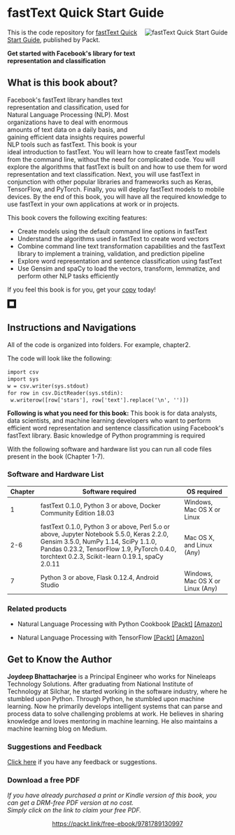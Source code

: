 # fastText Quick Start Guide

<a href="https://www.packtpub.com/big-data-and-business-intelligence/fasttext-quick-start-guide?utm_source=github&utm_medium=repository&utm_campaign=9781789130997"><img src="https://d255esdrn735hr.cloudfront.net/sites/default/files/imagecache/ppv4_main_book_cover/B10726.png" alt="fastText Quick Start Guide" height="256px" align="right"></a>

This is the code repository for [fastText Quick Start Guide](https://www.packtpub.com/big-data-and-business-intelligence/fasttext-quick-start-guide?utm_source=github&utm_medium=repository&utm_campaign=9781789130997), published by Packt.

**Get started with Facebook's library for text representation and classification**

## What is this book about?

Facebook's fastText library handles text representation and classification, used for Natural Language Processing (NLP). Most organizations have to deal with enormous amounts of text data on a daily basis, and gaining efficient data insights requires powerful NLP tools such as fastText. 
This book is your ideal introduction to fastText. You will learn how to create fastText models from the command line, without the need for complicated code. You will explore the algorithms that fastText is built on and how to use them for word representation and text classification. 
Next, you will use fastText in conjunction with other popular libraries and frameworks such as Keras, TensorFlow, and PyTorch. 
Finally, you will deploy fastText models to mobile devices. By the end of this book, you will have all the required knowledge to use fastText in your own applications at work or in projects.

This book covers the following exciting features:
* Create models using the default command line options in fastText
* Understand the algorithms used in fastText to create word vectors
* Combine command line text transformation capabilities and the fastText library to implement a training, validation, and prediction pipeline
* Explore word representation and sentence classification using fastText
* Use Gensim and spaCy to load the vectors, transform, lemmatize, and perform other NLP tasks efficiently


If you feel this book is for you, get your [copy](https://www.amazon.com/dp/1789130999) today!

<a href="https://www.packtpub.com/?utm_source=github&utm_medium=banner&utm_campaign=GitHubBanner"><img src="https://raw.githubusercontent.com/PacktPublishing/GitHub/master/GitHub.png" 
alt="https://www.packtpub.com/" border="5" /></a>

## Instructions and Navigations
All of the code is organized into folders. For example, chapter2.

The code will look like the following:
```
import csv
import sys
w = csv.writer(sys.stdout)
for row in csv.DictReader(sys.stdin):
 w.writerow([row['stars'], row['text'].replace('\n', '')])
```

**Following is what you need for this book:**
This book is for data analysts, data scientists, and machine learning developers who want to perform efficient word representation and sentence classification using Facebook's fastText library. Basic knowledge of Python programming is required

With the following software and hardware list you can run all code files present in the book (Chapter 1-7).
### Software and Hardware List
| Chapter | Software required | OS required |
| -------- | ------------------------------------ | ----------------------------------- |
| 1 | fastText 0.1.0, Python 3 or above, Docker Community Edition 18.03 | Windows, Mac OS X or Linux  |
| 2-6 | fastText 0.1.0, Python 3 or above, Perl 5.o or above, Jupyter Notebook 5.5.0, Keras 2.2.0, Gensim 3.5.0, NumPy 1.14, SciPy 1.1.0, Pandas 0.23.2, TensorFlow 1.9, PyTorch 0.4.0, torchtext 0.2.3, Scikit-learn 0.19.1, spaCy 2.0.11 | Mac OS X, and Linux (Any) |
| 7 | Python 3 or above, Flask 0.12.4, Android Studio | Windows, Mac OS X or  Linux (Any) |



### Related products
* Natural Language Processing with Python Cookbook  [[Packt]](https://www.packtpub.com/big-data-and-business-intelligence/natural-language-processing-python-cookbook?utm_source=github&utm_medium=repository&utm_campaign=9781787289321) [[Amazon]](https://www.amazon.com/dp/178728932X)

* Natural Language Processing with TensorFlow [[Packt]](https://www.packtpub.com/application-development/natural-language-processing-tensorflow?utm_source=github&utm_medium=repository&utm_campaign=9781788478311) [[Amazon]](https://www.amazon.com/dp/1788478312)



## Get to Know the Author
**Joydeep Bhattacharjee**
 is a Principal Engineer who works for Nineleaps Technology Solutions. After graduating from National Institute of Technology at Silchar, he started working in the software industry, where he stumbled upon Python. Through Python, he stumbled upon machine learning. Now he primarily develops intelligent systems that can parse and process data to solve challenging problems at work. He believes in sharing knowledge and loves mentoring in machine learning. He also maintains a machine learning blog on Medium.


### Suggestions and Feedback
[Click here](https://docs.google.com/forms/d/e/1FAIpQLSdy7dATC6QmEL81FIUuymZ0Wy9vH1jHkvpY57OiMeKGqib_Ow/viewform) if you have any feedback or suggestions.



### Download a free PDF

 <i>If you have already purchased a print or Kindle version of this book, you can get a DRM-free PDF version at no cost.<br>Simply click on the link to claim your free PDF.</i>
<p align="center"> <a href="https://packt.link/free-ebook/9781789130997">https://packt.link/free-ebook/9781789130997 </a> </p>